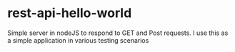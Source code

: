 # rest-api-hello-world
Simple server in nodeJS to respond to GET and Post requests. I use this as a simple application in various testing scenarios
